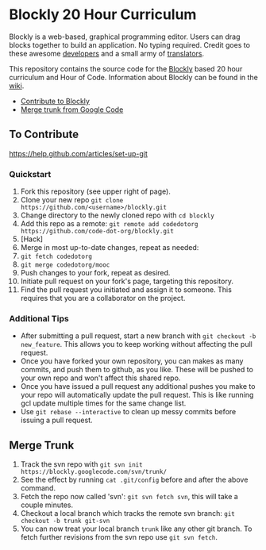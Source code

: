 # Blockly 20 Hour Curriculum

Blockly is a web-based, graphical programming editor. Users can drag blocks together to build an application. No typing required. Credit goes to these awesome [developers](https://code.google.com/p/blockly/wiki/Credits#Engineers) and a small army of [translators](https://code.google.com/p/blockly/wiki/Credits#Translators).

This repository contains the source code for the [Blockly](https://code.google.com/p/blockly/) based 20 hour curriculum and Hour of Code. Information about Blockly can be found in the [wiki](https://code.google.com/p/blockly/w/list).

- [Contribute to Blockly](#to-contribute)
- [Merge trunk from Google Code](#merge-trunk)

## To Contribute


https://help.github.com/articles/set-up-git

### Quickstart



1. Fork this repository (see upper right of page).
2. Clone your new repo `git clone https://github.com/<username>/blockly.git`
3. Change directory to the newly cloned repo with `cd blockly`
4. Add this repo as a remote: `git remote add codedotorg https://github.com/code-dot-org/blockly.git`
5. [Hack]
6. Merge in most up-to-date changes, repeat as needed:
  1. `git fetch codedotorg`
  2. `git merge codedotorg/mooc`
7. Push changes to your fork, repeat as desired.
8. Initiate pull request on your fork's page, targeting this repository.
9. Find the pull request you initiated and assign it to someone. This requires that you are a collaborator on the project.

### Additional Tips

- After submitting a pull request, start a new branch with `git checkout -b new_feature`. This allows you to keep working without affecting the pull request.
- Once you have forked your own repository, you can makes as many commits, and push them to github, as you like. These will be pushed to your own repo and won't affect this shared repo. 
- Once you have issued a pull request any additional pushes you make to your repo will automatically update the pull request. This is like running gcl update multiple times for the same change list.
- Use `git rebase --interactive` to clean up messy commits before issuing a pull request. 

## Merge Trunk

1. Track the svn repo with `git svn init https://blockly.googlecode.com/svn/trunk/`
  1. See the effect by running `cat .git/config` before and after the above command.
2. Fetch the repo now called 'svn': `git svn fetch svn`, this will take a couple minutes.
4. Checkout a local branch which tracks the remote svn branch: `git checkout -b trunk git-svn`
5. You can now treat your local branch `trunk` like any other git branch. To fetch further revisions from the svn repo use `git svn fetch`.

